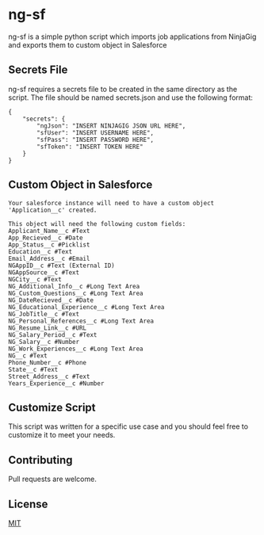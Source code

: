 # ng-sf

ng-sf is a simple python script which imports job applications from NinjaGig and exports them to custom object in Salesforce

## Secrets File
ng-sf requires a secrets file to be created in the same directory as the script. The file should be named secrets.json and use the following format:

    {
        "secrets": {
            "ngJson": "INSERT NINJAGIG JSON URL HERE",
            "sfUser": "INSERT USERNAME HERE",
            "sfPass": "INSERT PASSWORD HERE",
            "sfToken": "INSERT TOKEN HERE"
        }
    }

## Custom Object in Salesforce
    Your salesforce instance will need to have a custom object 'Application__c' created.

    This object will need the following custom fields:
    Applicant_Name__c #Text
    App_Recieved__c #Date
    App_Status__c #Picklist
    Education__c #Text
    Email_Address__c #Email
    NGAppID__c #Text (External ID)
    NGAppSource__c #Text
    NGCity__c #Text
    NG_Additional_Info__c #Long Text Area
    NG_Custom_Questions__c #Long Text Area
    NG_DateRecieved__c #Date
    NG_Educational_Experience__c #Long Text Area
    NG_JobTitle__c #Text
    NG_Personal_References__c #Long Text Area
    NG_Resume_Link__c #URL
    NG_Salary_Period__c #Text
    NG_Salary__c #Number
    NG_Work_Experiences__c #Long Text Area
    NG__c #Text
    Phone_Number__c #Phone
    State__c #Text
    Street_Address__c #Text
    Years_Experience__c #Number

## Customize Script

This script was written for a specific use case and you should feel free to customize it to meet your needs.


## Contributing

Pull requests are welcome. 

## License

[MIT](https://choosealicense.com/licenses/mit/)